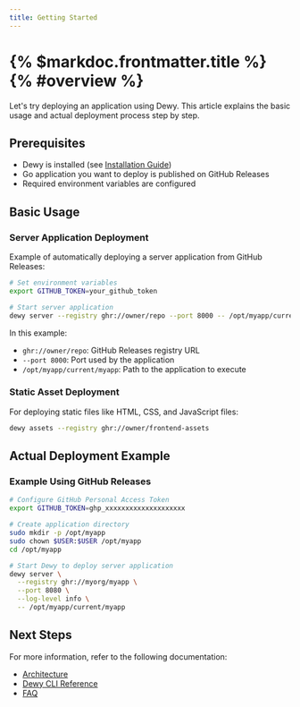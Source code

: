 ```yaml
---
title: Getting Started
---
```


# {% $markdoc.frontmatter.title %} {% #overview %}

Let's try deploying an application using Dewy. This article explains the basic usage and actual deployment process step by step.

## Prerequisites

- Dewy is installed (see [Installation Guide](/installation))
- Go application you want to deploy is published on GitHub Releases
- Required environment variables are configured

## Basic Usage

### Server Application Deployment

Example of automatically deploying a server application from GitHub Releases:

```bash
# Set environment variables
export GITHUB_TOKEN=your_github_token

# Start server application
dewy server --registry ghr://owner/repo --port 8000 -- /opt/myapp/current/myapp
```

In this example:
- `ghr://owner/repo`: GitHub Releases registry URL
- `--port 8000`: Port used by the application
- `/opt/myapp/current/myapp`: Path to the application to execute

### Static Asset Deployment

For deploying static files like HTML, CSS, and JavaScript files:

```bash
dewy assets --registry ghr://owner/frontend-assets
```

## Actual Deployment Example

### Example Using GitHub Releases

```bash
# Configure GitHub Personal Access Token
export GITHUB_TOKEN=ghp_xxxxxxxxxxxxxxxxxxxx

# Create application directory
sudo mkdir -p /opt/myapp
sudo chown $USER:$USER /opt/myapp
cd /opt/myapp

# Start Dewy to deploy server application
dewy server \
  --registry ghr://myorg/myapp \
  --port 8080 \
  --log-level info \
  -- /opt/myapp/current/myapp
```

## Next Steps

For more information, refer to the following documentation:

- [Architecture](../architecture/)
- [Dewy CLI Reference](../reference/)
- [FAQ](../faq/)